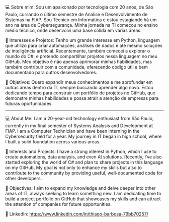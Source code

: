 💻 Sobre mim:
Sou um apaixonado por tecnologia com 20 anos, de São Paulo, cursando o último semestre de Análise e Desenvolvimento de Sistemas na FIAP. Sou Técnico em Informática e estou estagiando há um ano na área de Cybersegurança. Minha jornada na TI começou no ensino médio técnico, onde desenvolvi uma base sólida em várias áreas.

🐍 Interesses e Projetos:
Tenho um grande interesse em Python, linguagem que utilizo para criar automações, análises de dados e até mesmo soluções de inteligência artificial. Recentemente, também comecei a explorar o mundo do C#, e pretendo compartilhar projetos nessa linguagem no meu GitHub. Meu objetivo é não apenas aprimorar minhas habilidades, mas também contribuir com a comunidade, oferecendo código útil e bem documentado para outros desenvolvedores.

🎯 Objetivos:
Quero expandir meus conhecimentos e me aprofundar em outras áreas dentro da TI, sempre buscando aprender algo novo. Estou dedicando tempo para construir um portfólio de projetos no GitHub, que demonstre minhas habilidades e possa atrair a atenção de empresas para futuras oportunidades.

--------------------------------------------------------------------------------------------------------------------------------------------------------------------------------------------------------------

💻 About Me:
I am a 20-year-old technology enthusiast from São Paulo, currently in my final semester of Systems Analysis and Development at FIAP. I am a Computer Technician and have been interning in the Cybersecurity field for a year. My journey in IT began in high school, where I built a solid foundation across various areas.

🐍 Interests and Projects:
I have a strong interest in Python, which I use to create automations, data analysis, and even AI solutions. Recently, I’ve also started exploring the world of C# and plan to share projects in this language on my GitHub. My goal is not only to enhance my skills but also to contribute to the community by providing useful, well-documented code for other developers.

🎯 Objectives:
I aim to expand my knowledge and delve deeper into other areas of IT, always seeking to learn something new. I am dedicating time to build a project portfolio on GitHub that showcases my skills and can attract the attention of companies for future opportunities.

🔗 LinkedIn: https://www.linkedin.com/in/thiago-barbosa-79bb70257/
